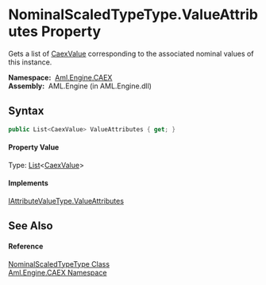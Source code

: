 NominalScaledTypeType.ValueAttributes Property
==============================================
Gets a list of [CaexValue][1] corresponding to the associated nominal values of this instance.

  **Namespace:**  [Aml.Engine.CAEX][2]  
  **Assembly:**  AML.Engine (in AML.Engine.dll)

Syntax
------

```csharp
public List<CaexValue> ValueAttributes { get; }
```

#### Property Value
Type: [List][3]&lt;[CaexValue][1]>
#### Implements
[IAttributeValueType.ValueAttributes][4]  


See Also
--------

#### Reference
[NominalScaledTypeType Class][5]  
[Aml.Engine.CAEX Namespace][2]  

[1]: ../../Aml.Engine.CAEX.Extensions/CaexValue/README.md
[2]: ../README.md
[3]: https://docs.microsoft.com/dotnet/api/system.collections.generic.list-1
[4]: ../IAttributeValueType/ValueAttributes.md
[5]: README.md
[6]: https://www.automationml.org
[7]: ../../icons/logoShade.png